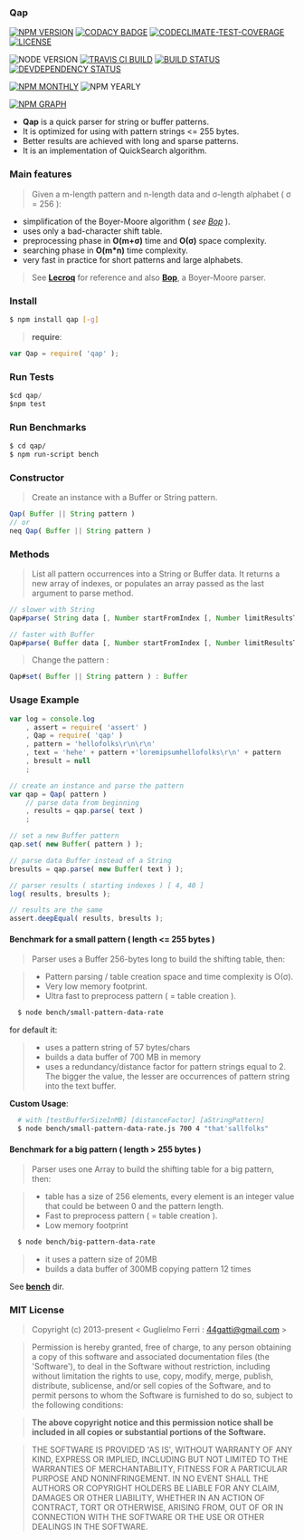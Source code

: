 ### Qap

[![NPM VERSION](http://img.shields.io/npm/v/qap.svg?style=flat)](https://www.npmjs.org/package/qap)
[![CODACY BADGE](https://img.shields.io/codacy/b18ed7d95b0a4707a0ff7b88b30d3def.svg?style=flat)](https://www.codacy.com/public/44gatti/qap)
[![CODECLIMATE-TEST-COVERAGE](https://img.shields.io/codeclimate/c/rootslab/qap.svg?style=flat)](https://codeclimate.com/github/rootslab/qap)
[![LICENSE](http://img.shields.io/badge/license-MIT-blue.svg?style=flat)](https://github.com/rootslab/qap#mit-license)

![NODE VERSION](https://img.shields.io/node/v/qap.svg)
[![TRAVIS CI BUILD](http://img.shields.io/travis/rootslab/qap.svg?style=flat)](http://travis-ci.org/rootslab/qap)
[![BUILD STATUS](http://img.shields.io/david/rootslab/qap.svg?style=flat)](https://david-dm.org/rootslab/qap)
[![DEVDEPENDENCY STATUS](http://img.shields.io/david/dev/rootslab/qap.svg?style=flat)](https://david-dm.org/rootslab/qap#info=devDependencies)

[![NPM MONTHLY](http://img.shields.io/npm/dm/qap.svg?style=flat)](http://npm-stat.com/charts.html?package=qap)
![NPM YEARLY](https://img.shields.io/npm/dy/qap.svg)

[![NPM GRAPH](https://nodei.co/npm/qap.png?downloads=true&downloadRank=true&stars=true)](https://nodei.co/npm/qap/)


 * __Qap__ is a quick parser for string or buffer patterns. 
 * It is optimized for using with pattern strings <= 255 bytes.
 * Better results are achieved with long and sparse patterns.
 * It is an implementation of QuickSearch algorithm.

### Main features

> Given a m-length pattern and n-length data and σ-length alphabet ( σ = 256 ):

 - simplification of the Boyer-Moore algorithm ( *see [Bop](https://github.com/rootslab/bop)* ).
 - uses only a bad-character shift table.
 - preprocessing phase in __O(m+σ)__ time and __O(σ)__ space complexity.
 - searching phase in __O(m*n)__ time complexity.
 - very fast in practice for short patterns and large alphabets.

> See __[Lecroq](http://www-igm.univ-mlv.fr/~lecroq/string/node19.html)__ for reference and also __[Bop](https://github.com/rootslab/bop)__, a Boyer-Moore parser.

### Install
```bash
$ npm install qap [-g]
```

> __require__:

```javascript
var Qap = require( 'qap' );
```

### Run Tests

```javascript
$cd qap/
$npm test
```

### Run Benchmarks

```bash
$ cd qap/
$ npm run-script bench
```

### Constructor

> Create an instance with a Buffer or String pattern.

```javascript
Qap( Buffer || String pattern )
// or
neq Qap( Buffer || String pattern )
```

### Methods

> List all pattern occurrences into a String or Buffer data.
> It returns a new array of indexes, or populates an array passed as the last argument to parse method.

```javascript
// slower with String
Qap#parse( String data [, Number startFromIndex [, Number limitResultsTo [, Array array ] ] ] ) : Array

// faster with Buffer
Qap#parse( Buffer data [, Number startFromIndex [, Number limitResultsTo [, Array array ] ] ] ) : Array
```

> Change the pattern :

```javascript
Qap#set( Buffer || String pattern ) : Buffer
```

### Usage Example

```javascript
var log = console.log
    , assert = require( 'assert' )
    , Qap = require( 'qap' )
    , pattern = 'hellofolks\r\n\r\n'
    , text = 'hehe' + pattern +'loremipsumhellofolks\r\n' + pattern
    , bresult = null
    ;

// create an instance and parse the pattern
var qap = Qap( pattern )
    // parse data from beginning
    , results = qap.parse( text )
    ;

// set a new Buffer pattern
qap.set( new Buffer( pattern ) );

// parse data Buffer instead of a String
bresults = qap.parse( new Buffer( text ) );

// parser results ( starting indexes ) [ 4, 40 ]
log( results, bresults );

// results are the same
assert.deepEqual( results, bresults );

```

#### Benchmark for a small pattern ( length <= 255 bytes )

> Parser uses a Buffer 256-bytes long to build the shifting table, then:

> - Pattern parsing / table creation space and time complexity is O(σ).
> - Very low memory footprint.
> - Ultra fast to preprocess pattern ( = table creation ).

```bash
  $ node bench/small-pattern-data-rate
```

for default it:

> - uses a pattern string of 57 bytes/chars
> - builds a data buffer of 700 MB in memory
> - uses a redundancy/distance factor for pattern strings equal to 2. The bigger the value, 
the lesser are occurrences of pattern string into the text buffer.

 **Custom Usage**:

```bash
  # with [testBufferSizeInMB] [distanceFactor] [aStringPattern]
  $ node bench/small-pattern-data-rate.js 700 4 "that'sallfolks"
```

#### Benchmark for a big pattern ( length > 255 bytes )

> Parser uses one Array to build the shifting table for a big pattern, then:

> - table has a size of 256 elements, every element is an integer value that
> could be between 0 and the pattern length.
> - Fast to preprocess pattern ( = table creation ).
> - Low memory footprint

```bash
  $ node bench/big-pattern-data-rate
```

> - it uses a pattern size of 20MB
> - builds a data buffer of 300MB copying pattern 12 times

See __[bench](./bench)__ dir.

### MIT License

> Copyright (c) 2013-present &lt; Guglielmo Ferri : 44gatti@gmail.com &gt;

> Permission is hereby granted, free of charge, to any person obtaining
> a copy of this software and associated documentation files (the
> 'Software'), to deal in the Software without restriction, including
> without limitation the rights to use, copy, modify, merge, publish,
> distribute, sublicense, and/or sell copies of the Software, and to
> permit persons to whom the Software is furnished to do so, subject to
> the following conditions:

> __The above copyright notice and this permission notice shall be
> included in all copies or substantial portions of the Software.__

> THE SOFTWARE IS PROVIDED 'AS IS', WITHOUT WARRANTY OF ANY KIND,
> EXPRESS OR IMPLIED, INCLUDING BUT NOT LIMITED TO THE WARRANTIES OF
> MERCHANTABILITY, FITNESS FOR A PARTICULAR PURPOSE AND NONINFRINGEMENT.
> IN NO EVENT SHALL THE AUTHORS OR COPYRIGHT HOLDERS BE LIABLE FOR ANY
> CLAIM, DAMAGES OR OTHER LIABILITY, WHETHER IN AN ACTION OF CONTRACT,
> TORT OR OTHERWISE, ARISING FROM, OUT OF OR IN CONNECTION WITH THE
> SOFTWARE OR THE USE OR OTHER DEALINGS IN THE SOFTWARE.
